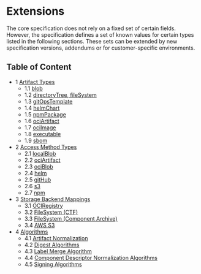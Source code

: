 # Extensions

The core specification does not rely on a fixed set of certain fields.
However, the specification defines a set of known values for certain types
listed in the following sections. These sets can be extended by new specification versions,
addendums or for customer-specific environments.

## Table of Content

* 1 [Artifact Types](01-artifact-types/README.md)
  * 1.1 [blob](01-artifact-types/blob.md)
  * 1.2 [directoryTree, fileSystem](01-artifact-types/file-system.md)
  * 1.3 [gitOpsTemplate](01-artifact-types/gitops.md)
  * 1.4 [helmChart](01-artifact-types/helmchart.md)
  * 1.5 [npmPackage](01-artifact-types/npm.md)
  * 1.6 [ociArtifact](01-artifact-types/oci-artifact.md)
  * 1.7 [ociImage](01-artifact-types/oci-image.md)
  * 1.8 [executable](01-artifact-types/executable.md)
  * 1.9 [sbom](01-artifact-types/sbom.md)
* 2 [Access Method Types](02-access-types/README.md)
  * 2.1 [localBlob](02-access-typeslocalblob.md)
  * 2.2 [ociArtifact](02-access-typesociartifact.md)
  * 2.3 [ociBlob](02-access-typesociblob.md)
  * 2.4 [helm](h02-access-typeselm.md)
  * 2.5 [gitHub](02-access-typesgithub.md)
  * 2.6 [s3](02-access-typess3.md)
  * 2.7 [npm](02-access-typesnpm.md)
* 3 [Storage Backend Mappings](03-storage-backends/README.md)
  * 3.1 [OCIRegistry](03-storage-backendsoci.md)
  * 3.2 [FileSystem (CTF)](03-storage-backendsctf.md)
  * 3.3 [FileSystem (Component Archive)](03-storage-backendscomponent-archive.md)
  * 3.4 [AWS S3](03-storage-backendss3.md)
* 4 [Algorithms](04-algorithms/README.md)
  * 4.1 [Artifact Normalization](04-algorithms/artifact-normalization-types.md)
  * 4.2 [Digest Algorithms](04-algorithms/label-merge-algorithms.md)
  * 4.3 [Label Merge Algorithm](04-algorithms/digest-algorithms.md)
  * 4.4 [Component Descriptor Normalization Algorithms](04-algorithms/component-descriptor-normalization-algorithms.md)
  * 4.5 [Signing Algorithms](04-algorithms/signing-algorithms.md)
